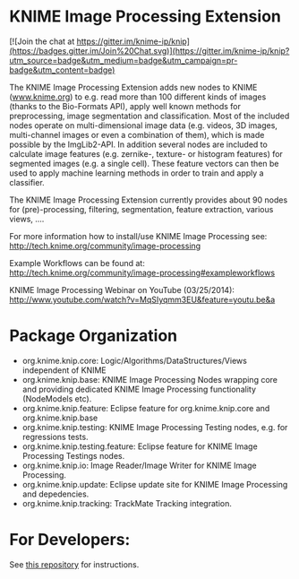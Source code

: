 KNIME Image Processing Extension
====

[![Join the chat at https://gitter.im/knime-ip/knip](https://badges.gitter.im/Join%20Chat.svg)](https://gitter.im/knime-ip/knip?utm_source=badge&utm_medium=badge&utm_campaign=pr-badge&utm_content=badge)

The KNIME Image Processing Extension adds new nodes to KNIME (www.knime.org) to e.g. read more than 100 different kinds of images (thanks to the Bio-Formats API), apply well known methods for preprocessing, image segmentation and classification. Most of the included nodes operate on multi-dimensional image data (e.g. videos, 3D images, multi-channel images or even a combination of them), which is made possible by the ImgLib2-API. In addition several nodes are included to calculate image features (e.g. zernike-, texture- or histogram features) for segmented images (e.g. a single cell). These feature vectors can then be used to apply machine learning methods in order to train and apply a classifier. 

The KNIME Image Processing Extension currently provides about 90 nodes for (pre)-processing, filtering, segmentation, feature extraction, various views, ....

For more information how to install/use KNIME Image Processing see:
http://tech.knime.org/community/image-processing

Example Workflows can be found at:
http://tech.knime.org/community/image-processing#exampleworkflows

KNIME Image Processing Webinar on YouTube (03/25/2014):
http://www.youtube.com/watch?v=MqSIyqmm3EU&feature=youtu.be&a 

Package Organization
====

* org.knime.knip.core: Logic/Algorithms/DataStructures/Views independent of KNIME
* org.knime.knip.base: KNIME Image Processing Nodes wrapping core and providing dedicated KNIME Image Processing functionality (NodeModels etc).
* org.knime.knip.feature: Eclipse feature for org.knime.knip.core and org.knime.knip.base
* org.knime.knip.testing: KNIME Image Processing Testing nodes, e.g. for regressions tests.
* org.knime.knip.testing.feature: Eclipse feature for KNIME Image Processing Testings nodes.
* org.knime.knip.io: Image Reader/Image Writer for KNIME Image Processing. 
* org.knime.knip.update: Eclipse update site for KNIME Image Processing and depedencies.
* org.knime.knip.tracking: TrackMate Tracking integration.

For Developers:
====
See [this repository](https://github.com/knime-ip/knip-sdk-setup) for instructions.
